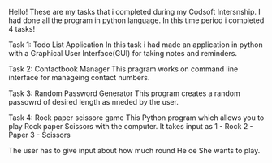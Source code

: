 Hello! These are my tasks that i completed during my Codsoft Intersnship.
I had done all the program in python language.
In this time period i completed 4 tasks!

Task 1: Todo List Application
In this task i had made an application in python with a Graphical User Interface(GUI) for taking notes and reminders.
  
Task 2: Contactbook Manager
  This pragram works on command line interface for manageing contact numbers.
  
Task 3: Random Password Generator
  This program creates a random passowrd of desired length as nneded by the user.

Task 4: Rock paper scissore game
  This Python program which allows you to play Rock paper Scissors with the computer.
  It takes input as 1 - Rock
                    2 - Paper
                    3 - Scissors

  The user has to give input about how much round He oe She wants to play.
